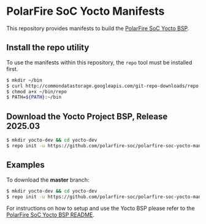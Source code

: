 # PolarFire SoC Yocto Manifests

This repository provides manifests to build the [PolarFire SoC Yocto BSP](https://mi-v-ecosystem.github.io/redirects/repo-meta-polarfire-soc-yocto-bsp).

## Install the repo utility

To use the manifests within this repository, the `repo` tool must be installed first.

```bash
$ mkdir ~/bin
$ curl http://commondatastorage.googleapis.com/git-repo-downloads/repo  > ~/bin/repo
$ chmod a+x ~/bin/repo
$ PATH=${PATH}:~/bin
```

## Download the Yocto Project BSP, Release 2025.03

```bash
$ mkdir yocto-dev && cd yocto-dev
$ repo init -u https://github.com/polarfire-soc/polarfire-soc-yocto-manifests.git -b 2025.03 -m default.xml
```

## Examples

To download the **master** branch:

```bash
$ mkdir yocto-dev && cd yocto-dev
$ repo init -u https://github.com/polarfire-soc/polarfire-soc-yocto-manifests.git -b main -m default.xml
```

For instructions on how to setup and use the Yocto BSP please refer to the [PolarFire SoC Yocto BSP README](https://mi-v-ecosystem.github.io/redirects/repo-meta-polarfire-soc-yocto-bsp).